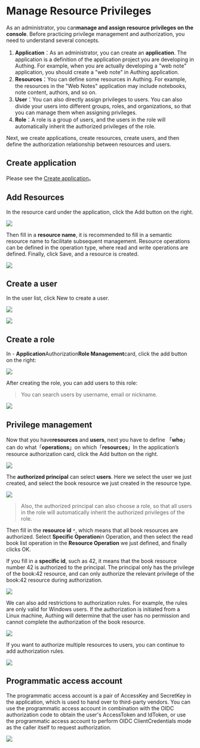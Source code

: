 # Manage Resource Privileges

<LastUpdated/>

As an administrator, you can**manage and assign resource privileges on the console**. Before practicing privilege management and authorization, you need to understand several concepts.

1. **Application**：As an administrator, you can create an **application**. The application is a definition of the application project you are developing in Authing. For example, when you are actually developing a "web note" application, you should create a "web note" in Authing application.
2. **Resources**：You can define some resources in Authing. For example, the resources in the "Web Notes" application may include notebooks, note content, authors, and so on.
3. **User**：You can also directly assign privileges to users. You can also divide your users into different groups, roles, and organizations, so that you can manage them when assigning privileges.
4. **Role**：A role is a group of users, and the users in the role will automatically inherit the authorized privileges of the role.

Next, we create applications, create resources, create users, and then define the authorization relationship between resources and users.

## Create application

Please see the [Create application](/app/create.md)。

## Add Resources

In the resource card under the application, click the Add button on the right.

![](~@imagesZhCn/guides/authorization/create-resource-1.png)

Then fill in a **resource name**, it is recommended to fill in a semantic resource name to facilitate subsequent management. Resource operations can be defined in the operation type, where read and write operations are defined. Finally, click Save, and a resource is created.

![](~@imagesZhCn/guides/authorization/create-resource-2.png)

## Create a user

In the user list, click New to create a user.

![](~@imagesZhCn/guides/authorization/create-user-1.png)

![](~@imagesZhCn/guides/authorization/create-user-2.png)

## Create a role

In - **Application**Authorization**Role Management**card, click the add button on the right:

![](~@imagesZhCn/guides/authorization/add-role-1.png)

After creating the role, you can add users to this role:

> You can search users by username, email or nickname.

![](~@imagesZhCn/guides/authorization/add-role-2.png)

## Privilege management

Now that you have**resources** and **users**, next you have to define 「**who**」can do what「**operations**」on which「**resources**」In the application’s resource authorization card, click the Add button on the right.

![](~@imagesZhCn/guides/authorization/acl-1.png)

The **authorized principal** can select **users**. Here we select the user we just created, and select the book resource we just created in the resource type.

![](~@imagesZhCn/guides/authorization/acl-2.png)

> Also, the authorized principal can also choose a role, so that all users in the role will automatically inherit the authorized privileges of the role.

Then fill in the **resource id** `*`, which means that all book resources are authorized. Select **Specific Operation**in Operation, and then select the read book list operation in the **Resource Operation** we just defined, and finally clicks OK.

If you fill in a **specific id**, such as 42, it means that the book resource number 42 is authorized to the principal. The principal only has the privilege of the book:42 resource, and can only authorize the relevant privilege of the book:42 resource during authorization.

![](~@imagesZhCn/guides/authorization/acl-3.png)

We can also add restrictions to authorization rules. For example, the rules are only valid for Windows users. If the authorization is initiated from a Linux machine, Authing will determine that the user has no permission and cannot complete the authorization of the book resource.

![](~@imagesZhCn/guides/authorization/acl-4.png)

If you want to authorize multiple resources to users, you can continue to add authorization rules.

![](~@imagesZhCn/guides/authorization/acl-5.png)

## Programmatic access account

The programmatic access account is a pair of AccessKey and SecretKey in the application, which is used to hand over to third-party vendors. You can use the programmatic access account in combination with the OIDC authorization code to obtain the user's AccessToken and IdToken, or use the programmatic access account to perform OIDC ClientCredentials mode as the caller itself to request authorization.

![](~@imagesZhCn/guides/authorization/programmatic-account-1.png)

